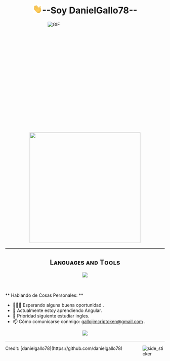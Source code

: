 <div> 
 
  <h1 align="center"><img src="https://raw.githubusercontent.com/ABSphreak/ABSphreak/master/gifs/Hi.gif" width="30px">--Soy DanielGallo78-- </h1>

<img align="right" height="350px" width= "370px" alt="GIF" src="https://media.giphy.com/media/CVtNe84hhYF9u/giphy.gif" /> 
<p align="center"><img src="https://github.com/danielgallo78/danielgallo78/assets/130160711/e3f95f46-4699-4223-a46d-f7a1ce9b985e" height="350px" width="350px"/></p>
</div>
<hr>

<!--Languages and Tools Section-->       
<h2 align="center">Lᴀɴɢᴜᴀɢᴇs ᴀɴᴅ Tᴏᴏʟs</h2> 
<p align="center">
<img width="500px"  src="https://skillicons.dev/icons?i=,js,html,angular,css,react,nodejs,git,vscode,bootstrap,discord,npm,ts"/>
</p>
<br />

** Hablando de Cosas Personales: **

- 👨🏽‍💻 Esperando alguna buena oportunidad  .
- 🌱 Actualmente estoy aprendiendo Angular.
- 💬 Prioridad siguiente estudiar ingles.
- 📫 Cómo comunicarse conmigo: gallojimcriptoken@gmail.com .




<!--Footer--> 
<p align="center">
  <img src="https://capsule-render.vercel.app/api?type=waving&color=gradient&height=65&section=footer"/>
</p>

------

<img align="right" width=70px height=70px alt="side_sticker" src="https://media.giphy.com/media/TEnXkcsHrP4YedChhA/giphy.gif" />
Credit: [danielgallo78](https://github.com/danielgallo78)
